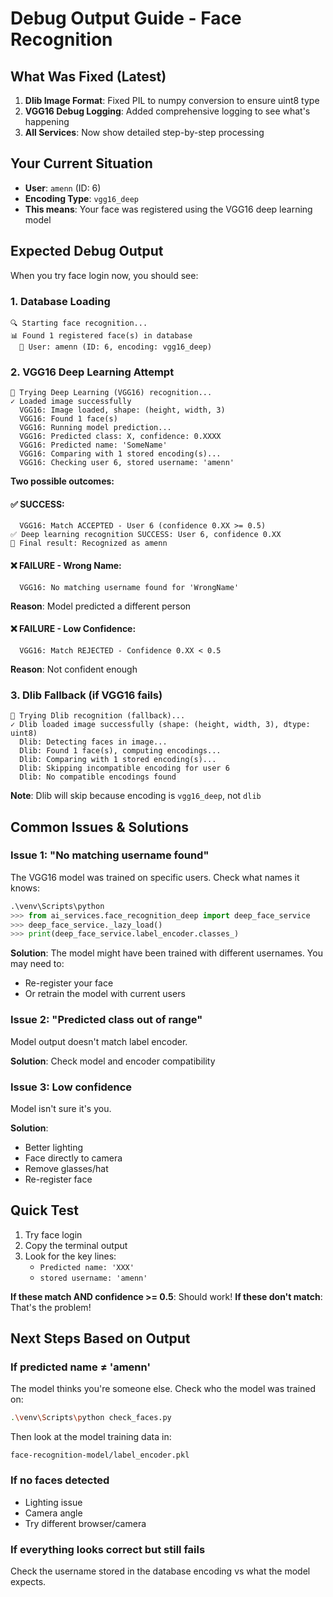 # Debug Output Guide - Face Recognition

## What Was Fixed (Latest)

1. **Dlib Image Format**: Fixed PIL to numpy conversion to ensure uint8 type
2. **VGG16 Debug Logging**: Added comprehensive logging to see what's happening
3. **All Services**: Now show detailed step-by-step processing

## Your Current Situation

- **User**: `amenn` (ID: 6)
- **Encoding Type**: `vgg16_deep`
- **This means**: Your face was registered using the VGG16 deep learning model

## Expected Debug Output

When you try face login now, you should see:

### 1. Database Loading
```
🔍 Starting face recognition...
📊 Found 1 registered face(s) in database
  👤 User: amenn (ID: 6, encoding: vgg16_deep)
```

### 2. VGG16 Deep Learning Attempt
```
🤖 Trying Deep Learning (VGG16) recognition...
✓ Loaded image successfully
  VGG16: Image loaded, shape: (height, width, 3)
  VGG16: Found 1 face(s)
  VGG16: Running model prediction...
  VGG16: Predicted class: X, confidence: 0.XXXX
  VGG16: Predicted name: 'SomeName'
  VGG16: Comparing with 1 stored encoding(s)...
  VGG16: Checking user 6, stored username: 'amenn'
```

**Two possible outcomes:**

#### ✅ SUCCESS:
```
  VGG16: Match ACCEPTED - User 6 (confidence 0.XX >= 0.5)
✅ Deep learning recognition SUCCESS: User 6, confidence 0.XX
🎉 Final result: Recognized as amenn
```

#### ❌ FAILURE - Wrong Name:
```
  VGG16: No matching username found for 'WrongName'
```
**Reason**: Model predicted a different person

#### ❌ FAILURE - Low Confidence:
```
  VGG16: Match REJECTED - Confidence 0.XX < 0.5
```
**Reason**: Not confident enough

### 3. Dlib Fallback (if VGG16 fails)
```
🔄 Trying Dlib recognition (fallback)...
✓ Dlib loaded image successfully (shape: (height, width, 3), dtype: uint8)
  Dlib: Detecting faces in image...
  Dlib: Found 1 face(s), computing encodings...
  Dlib: Comparing with 1 stored encoding(s)...
  Dlib: Skipping incompatible encoding for user 6
  Dlib: No compatible encodings found
```
**Note**: Dlib will skip because encoding is `vgg16_deep`, not `dlib`

## Common Issues & Solutions

### Issue 1: "No matching username found"

The VGG16 model was trained on specific users. Check what names it knows:
```python
.\venv\Scripts\python
>>> from ai_services.face_recognition_deep import deep_face_service
>>> deep_face_service._lazy_load()
>>> print(deep_face_service.label_encoder.classes_)
```

**Solution**: The model might have been trained with different usernames. You may need to:
- Re-register your face
- Or retrain the model with current users

### Issue 2: "Predicted class out of range"

Model output doesn't match label encoder.

**Solution**: Check model and encoder compatibility

### Issue 3: Low confidence

Model isn't sure it's you.

**Solution**: 
- Better lighting
- Face directly to camera
- Remove glasses/hat
- Re-register face

## Quick Test

1. Try face login
2. Copy the terminal output
3. Look for the key lines:
   - `Predicted name: 'XXX'`
   - `stored username: 'amenn'`
   
**If these match AND confidence >= 0.5**: Should work!
**If these don't match**: That's the problem!

## Next Steps Based on Output

### If predicted name ≠ 'amenn'

The model thinks you're someone else. Check who the model was trained on:
```bash
.\venv\Scripts\python check_faces.py
```

Then look at the model training data in:
```
face-recognition-model/label_encoder.pkl
```

### If no faces detected

- Lighting issue
- Camera angle
- Try different browser/camera

### If everything looks correct but still fails

Check the username stored in the database encoding vs what the model expects.
